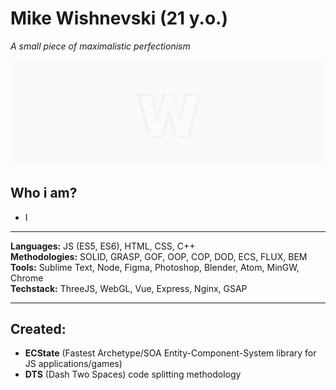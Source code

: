 # Mike Wishnevski (21 y.o.)
*A small piece of maximalistic perfectionism*

![Wishnevski GitHub Cover](./cover.png)

## Who i am?
- I


---



**Languages:** JS (ES5, ES6), HTML, CSS, C++  
**Methodologies:** SOLID, GRASP, GOF, OOP, COP, DOD, ECS, FLUX, BEM  
**Tools:** Sublime Text, Node, Figma, Photoshop, Blender, Atom, MinGW, Chrome  
**Techstack:** ThreeJS, WebGL, Vue, Express, Nginx, GSAP  



---



## Created:
- **ECState** (Fastest Archetype/SOA Entity-Component-System library for JS applications/games)
- **DTS** (Dash Two Spaces) code splitting methodology
